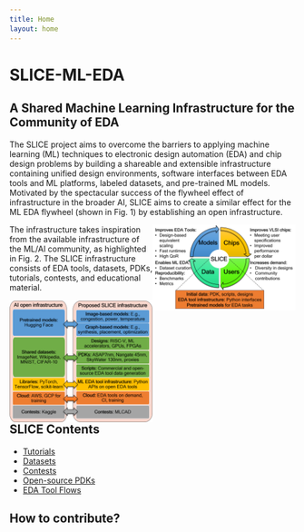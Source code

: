 ```yaml
---
title: Home
layout: home
---
```


# SLICE-ML-EDA

## A Shared Machine Learning Infrastructure for the Community of EDA

The SLICE project aims to overcome the barriers to applying machine learning (ML) techniques to electronic design automation (EDA) and chip design problems by building a shareable and extensible infrastructure containing unified design environments, software interfaces between EDA tools and ML platforms, labeled datasets, and pre-trained ML models. Motivated by the spectacular success of the flywheel effect of infrastructure in the broader AI, SLICE aims to create a similar effect for the ML EDA flywheel (shown in Fig. 1) by establishing an open infrastructure. 

<img align = "right" width="50%" alt="ML EDA Flywheel" src="https://github.com/SLICE-ML-EDA/slice-ml-eda.github.io/blob/main/images/flywheel.png">

The infrastructure takes inspiration from the available infrastructure of the ML/AI community, as highlighted in Fig. 2. The SLICE infrastructure consists of EDA tools, datasets, PDKs, tutorials, contests, and educational material. 

<img align = "right" width="50%" alt="ML EDA Infrastructure inspired from ML community" src="https://github.com/SLICE-ML-EDA/slice-ml-eda.github.io/blob/main/images/analogy.png">

## SLICE Contents
 
- [Tutorials](https://github.com/SLICE-ML-EDA/Tutorials)
- [Datasets](https://github.com/SLICE-ML-EDA/Datasets)
- [Contests](https://github.com/SLICE-ML-EDA/Contests)
- [Open-source PDKs](https://github.com/SLICE-ML-EDA/PDKs)
- [EDA Tool Flows](https://github.com/SLICE-ML-EDA/Flows)

## How to contribute?


